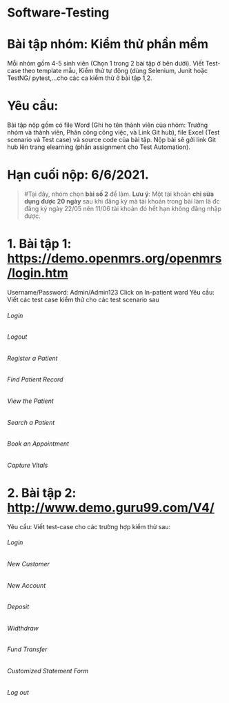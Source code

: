 # Software-Testing
# Bài tập nhóm: Kiểm thử phần mềm
Mỗi nhóm gồm 4-5 sinh viên (Chọn 1 trong 2 bài tập ở bên dưới).
 Viết Test-case theo template mẫu, Kiểm thử tự động (dùng Selenium, Junit hoặc TestNG/ pytest,…cho các ca kiểm thử ở bài tập 1,2.
# Yêu cầu:
Bài tập nộp gồm có file Word (Ghi họ tên thành viên của nhóm: Trưởng nhóm và thành viên, Phân công công việc, và Link Git hub), file Excel (Test scenario và Test case) và source code của bài tập.
Nộp bài sẽ gởi link Git hub lên trang elearning (phần assignment cho Test Automation).
# Hạn cuối nộp: 6/6/2021.
> #Tại đây, nhóm chọn **bài số 2** để làm.
>  **Lưu ý**: Một tài khoản **chỉ sửa dụng được 20 ngày** sau khi đăng ký mà tài khoản trong bài làm là đc đăng ký ngày 22/05 nên 11/06 tài 
  khoản đó hết hạn không đăng nhập được.

# 1.	Bài tập 1: https://demo.openmrs.org/openmrs/login.htm
Username/Password: Admin/Admin123
Click on In-patient ward
Yêu cầu: Viết các test case kiểm thử cho các test scenario sau 
###### Login
###### Logout
###### Register a Patient
###### Find Patient Record
###### View the Patient
###### Search a Patient
###### Book an Appointment
###### Capture Vitals
# 2.	Bài tập 2: http://www.demo.guru99.com/V4/
Yêu cầu: Viết test-case cho các trường hợp kiểm thử sau:
###### Login
###### New Customer
###### New Account
###### Deposit
###### Widthdraw
###### Fund Transfer
###### Customized Statement Form
###### Log out

